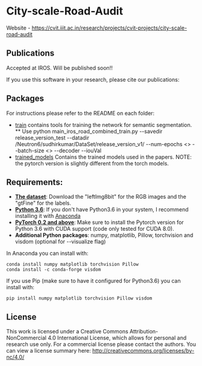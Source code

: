 # City-scale-Road-Audit
Website - https://cvit.iiit.ac.in/research/projects/cvit-projects/city-scale-road-audit

## Publications
Accepted at IROS. Will be published soon!!

If you use this software in your research, please cite our publications:
## Packages
For instructions please refer to the README on each folder:

* [train](train) contains tools for training the network for semantic segmentation.
** Use python main_iros_road_combined_train.py --savedir release_version_test --datadir /Neutron6/sudhirkumar/DataSet/release_version_v1/ --num-epochs <> --batch-size <> --decoder --iouVal
* [trained_models](trained_models) Contains the trained models used in the papers. NOTE: the pytorch version is slightly different from the torch models.

## Requirements:

* [**The dataset**](http://bit.ly/road-audit-dataset/): Download the "leftImg8bit" for the RGB images and the "gtFine" for the labels.
* [**Python 3.6**](https://www.python.org/): If you don't have Python3.6 in your system, I recommend installing it with [Anaconda](https://www.anaconda.com/download/#linux)
* [**PyTorch 0.2 and above**](http://pytorch.org/): Make sure to install the Pytorch version for Python 3.6 with CUDA support (code only tested for CUDA 8.0). 
* **Additional Python packages**: numpy, matplotlib, Pillow, torchvision and visdom (optional for --visualize flag)

In Anaconda you can install with:
```
conda install numpy matplotlib torchvision Pillow
conda install -c conda-forge visdom
```

If you use Pip (make sure to have it configured for Python3.6) you can install with: 

```
pip install numpy matplotlib torchvision Pillow visdom
```

## License

This work is licensed under a Creative Commons Attribution-NonCommercial 4.0 International License, which allows for personal and research use only. For a commercial license please contact the authors. You can view a license summary here: http://creativecommons.org/licenses/by-nc/4.0/
